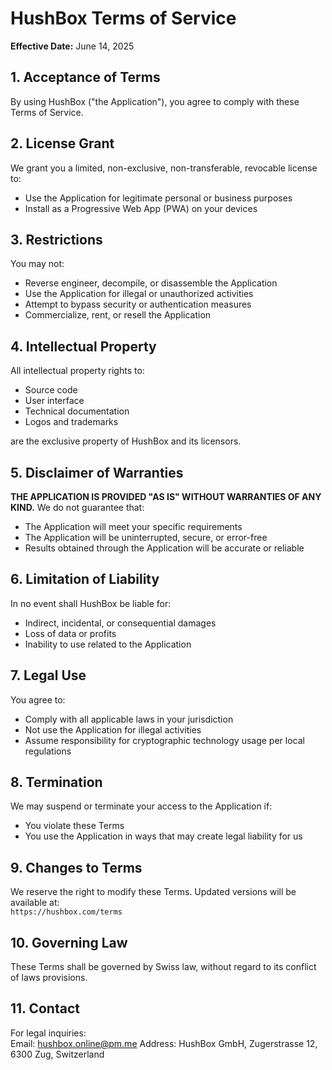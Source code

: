 # HushBox Terms of Service

**Effective Date:** June 14, 2025

## 1. Acceptance of Terms
By using HushBox ("the Application"), you agree to comply with these Terms of Service.

## 2. License Grant
We grant you a limited, non-exclusive, non-transferable, revocable license to:
- Use the Application for legitimate personal or business purposes
- Install as a Progressive Web App (PWA) on your devices

## 3. Restrictions
You may not:
- Reverse engineer, decompile, or disassemble the Application
- Use the Application for illegal or unauthorized activities
- Attempt to bypass security or authentication measures
- Commercialize, rent, or resell the Application

## 4. Intellectual Property
All intellectual property rights to:
- Source code
- User interface
- Technical documentation
- Logos and trademarks

are the exclusive property of HushBox and its licensors.

## 5. Disclaimer of Warranties
**THE APPLICATION IS PROVIDED "AS IS" WITHOUT WARRANTIES OF ANY KIND.** We do not guarantee that:
- The Application will meet your specific requirements
- The Application will be uninterrupted, secure, or error-free
- Results obtained through the Application will be accurate or reliable

## 6. Limitation of Liability
In no event shall HushBox be liable for:
- Indirect, incidental, or consequential damages
- Loss of data or profits
- Inability to use related to the Application

## 7. Legal Use
You agree to:
- Comply with all applicable laws in your jurisdiction
- Not use the Application for illegal activities
- Assume responsibility for cryptographic technology usage per local regulations

## 8. Termination
We may suspend or terminate your access to the Application if:
- You violate these Terms
- You use the Application in ways that may create legal liability for us

## 9. Changes to Terms
We reserve the right to modify these Terms. Updated versions will be available at:  
`https://hushbox.com/terms`

## 10. Governing Law
These Terms shall be governed by Swiss law, without regard to its conflict of laws provisions.

## 11. Contact
For legal inquiries:  
Email: hushbox.online@pm.me 
Address: HushBox GmbH, Zugerstrasse 12, 6300 Zug, Switzerland
